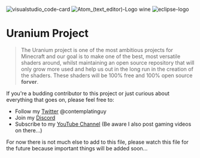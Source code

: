 ![visualstudio_code-card](https://user-images.githubusercontent.com/68227593/163826300-d5f8448b-632e-4b91-9ea9-9063d7951b7e.png)
![Atom_(text_editor)-Logo wine](https://user-images.githubusercontent.com/68227593/163825770-d22ebccb-ac8f-416a-bd74-058d31532603.png)
![eclipse-logo](https://user-images.githubusercontent.com/68227593/163825898-823c0d65-7732-48fc-b161-98553850af1b.png)

# Uranium Project

> The Uranium project is one of the most ambitious projects for Minecraft and our goal is to make one of the best, most versatile shaders around, whilst maintaining an open source repository that will only grow more used and help us out in the long run in the creation of the shaders. These shaders will be 100% free and 100% open source **forver**.

If you're a budding contributor to this project or just curious about everything that goes on, please feel free to:
- Follow my [Twitter](https://twitter.com/contemplatinguy/) @contemplatinguy
- Join my [Discord](https://www.discord.com/invite/yCUhtCDra5) 
- Subscribe to my [YouTube Channel](https://www.youtube.com/channel/UCS_rqcpRfqAC_mQuPyatMV) (Be aware I also post gaming videos on there...)

For now there is not much else to add to this file, please watch this file for the future because important things will be added soon...
